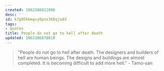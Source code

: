 ```yaml
---
created: 1662386811086
desc: ''
id: k7g95kbmgvy0pnx368qjodd
tags:
- quotes
title: People do not go to hell after death
updated: 1662386878818
---
```

   
> "People do not go to hell after death. The designers and builders of hell are human beings. The designs and buildings are almost completed. It is becoming difficult to add more hell." - Tamo-san